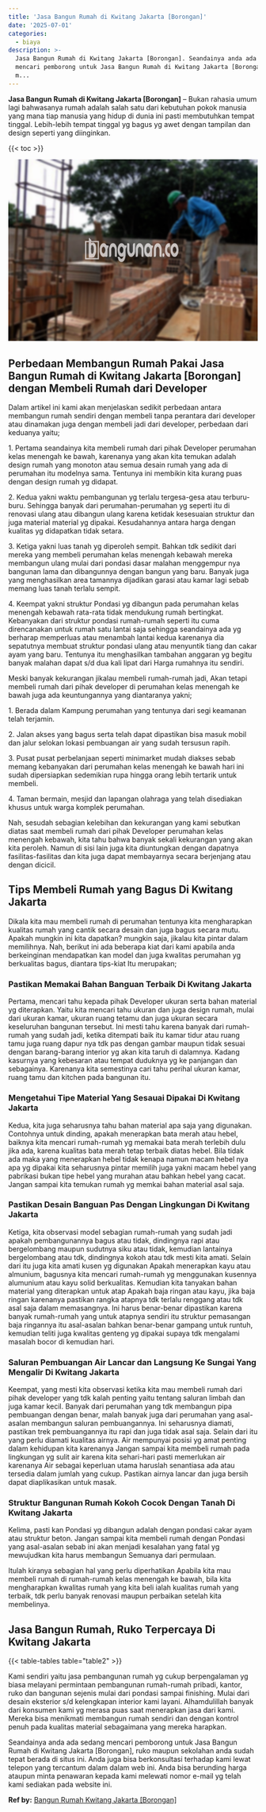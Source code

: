 ```yaml
---
title: 'Jasa Bangun Rumah di Kwitang Jakarta [Borongan]'
date: '2025-07-01'
categories:
  - biaya
description: >-
  Jasa Bangun Rumah di Kwitang Jakarta [Borongan]. Seandainya anda ada sedang
  mencari pemborong untuk Jasa Bangun Rumah di Kwitang Jakarta [Borongan], ruko
  m...
---
```


**Jasa Bangun Rumah di Kwitang Jakarta \[Borongan\]** – Bukan rahasia umum lagi bahwasanya rumah adalah salah satu dari kebutuhan pokok manusia yang mana tiap manusia yang hidup di dunia ini pasti membutuhkan tempat tinggal. Lebih-lebih tempat tinggal yg bagus yg awet dengan tampilan dan design seperti yang diinginkan.

{{< toc >}}

![Jasa Bangun Rumah di Kwitang Jakarta [Borongan]](/images/borong-bangunan-12.png)

## Perbedaan Membangun Rumah Pakai Jasa Bangun Rumah di Kwitang Jakarta \[Borongan\] dengan Membeli Rumah dari Developer

Dalam artikel ini kami akan menjelaskan sedikit perbedaan antara membangun rumah sendiri dengan membeli tanpa perantara dari developer atau dinamakan juga dengan membeli jadi dari developer, perbedaan dari keduanya yaitu;

1\. Pertama seandainya kita membeli rumah dari pihak Developer perumahan kelas menengah ke bawah, karenanya yang akan kita temukan adalah design rumah yang monoton atau semua desain rumah yang ada di perumahan itu modelnya sama. Tentunya ini membikin kita kurang puas dengan design rumah yg didapat.

2\. Kedua yakni waktu pembangunan yg terlalu tergesa-gesa atau terburu-buru. Sehingga banyak dari perumahan-perumahan yg seperti itu di renovasi ulang atau dibangun ulang karena ketidak kesesuaian struktur dan juga material material yg dipakai. Kesudahannya antara harga dengan kualitas yg didapatkan tidak setara.

3\. Ketiga yakni luas tanah yg diperoleh sempit. Bahkan tdk sedikit dari mereka yang membeli perumahan kelas menengah kebawah mereka membangun ulang mulai dari pondasi dasar malahan menggempur nya bangunan lama dan dibangunnya dengan bangun yang baru. Banyak juga yang menghasilkan area tamannya dijadikan garasi atau kamar lagi sebab memang luas tanah terlalu sempit.

4\. Keempat yakni struktur Pondasi yg dibangun pada perumahan kelas menengah kebawah rata-rata tidak mendukung rumah bertingkat. Kebanyakan dari struktur pondasi rumah-rumah seperti itu cuma direncanakan untuk rumah satu lantai saja sehingga seandainya ada yg berharap memperluas atau menambah lantai kedua karenanya dia sepatutnya membuat struktur pondasi ulang atau menyuntik tiang dan cakar ayam yang baru. Tentunya itu menghasilkan tambahan anggaran yg begitu banyak malahan dapat s/d dua kali lipat dari Harga rumahnya itu sendiri.

Meski banyak kekurangan jikalau membeli rumah-rumah jadi, Akan tetapi membeli rumah dari pihak developer di perumahan kelas menengah ke bawah juga ada keuntungannya yang diantaranya yakni;

1\. Berada dalam Kampung perumahan yang tentunya dari segi keamanan telah terjamin.

2\. Jalan akses yang bagus serta telah dapat dipastikan bisa masuk mobil dan jalur selokan lokasi pembuangan air yang sudah tersusun rapih.

3\. Pusat pusat perbelanjaan seperti minimarket mudah diakses sebab memang kebanyakan dari perumahan kelas menengah ke bawah hari ini sudah dipersiapkan sedemikian rupa hingga orang lebih tertarik untuk membeli.

4\. Taman bermain, mesjid dan lapangan olahraga yang telah disediakan khusus untuk warga komplek perumahan.

Nah, sesudah sebagian kelebihan dan kekurangan yang kami sebutkan diatas saat membeli rumah dari pihak Developer perumahan kelas menengah kebawah, kita tahu bahwa banyak sekali kekurangan yang akan kita peroleh. Namun di sisi lain juga kita diuntungkan dengan dapatnya fasilitas-fasilitas dan kita juga dapat membayarnya secara berjenjang atau dengan dicicil.

## Tips Membeli Rumah yang Bagus Di Kwitang Jakarta

Dikala kita mau membeli rumah di perumahan tentunya kita mengharapkan kualitas rumah yang cantik secara desain dan juga bagus secara mutu. Apakah mungkin ini kita dapatkan? mungkin saja, jikalau kita pintar dalam memilihnya. Nah, berikut ini ada beberapa kiat dari kami apabila anda berkeinginan mendapatkan kan model dan juga kwalitas perumahan yg berkualitas bagus, diantara tips-kiat Itu merupakan;

### Pastikan Memakai Bahan Banguan Terbaik Di Kwitang Jakarta

Pertama, mencari tahu kepada pihak Developer ukuran serta bahan material yg diterapkan. Yaitu kita mencari tahu ukuran dan juga design rumah, mulai dari ukuran kamar, ukuran ruang tetamu dan juga ukuran secara keseluruhan bangunan tersebut. Ini mesti tahu karena banyak dari rumah-rumah yang sudah jadi, ketika ditempati baik itu kamar tidur atau ruang tamu juga ruang dapur nya tdk pas dengan gambar maupun tidak sesuai dengan barang-barang interior yg akan kita taruh di dalamnya. Kadang kasurnya yang kebesaran atau tempat duduknya yg ke panjangan dan sebagainya. Karenanya kita semestinya cari tahu perihal ukuran kamar, ruang tamu dan kitchen pada bangunan itu.

### Mengetahui Tipe Material Yang Sesauai Dipakai Di Kwitang Jakarta

Kedua, kita juga seharusnya tahu bahan material apa saja yang digunakan. Contohnya untuk dinding, apakah menerapkan bata merah atau hebel, baiknya kita mencari rumah-rumah yg memakai bata merah terlebih dulu jika ada, karena kualitas bata merah tetap terbaik diatas hebel. Bila tidak ada maka yang menerapkan hebel tidak kenapa namun macam hebel nya apa yg dipakai kita seharusnya pintar memilih juga yakni macam hebel yang pabrikasi bukan tipe hebel yang murahan atau bahkan hebel yang cacat. Jangan sampai kita temukan rumah yg memkai bahan material asal saja.

### Pastikan Desain Banguan Pas Dengan Lingkungan Di Kwitang Jakarta

Ketiga, kita observasi model sebagian rumah-rumah yang sudah jadi apakah pembangunannya bagus atau tidak, dindingnya rapi atau bergelombang maupun sudutnya siku atau tidak, kemudian lantainya bergelombang atau tdk, dindingnya kokoh atau tdk mesti kita amati. Selain dari itu juga kita amati kusen yg digunakan Apakah menerapkan kayu atau almunium, bagusnya kita mencari rumah-rumah yg menggunakan kusennya alumunium atau kayu solid berkualitas. Kemudian kita tanyakan bahan material yang diterapkan untuk atap Apakah baja ringan atau kayu, jika baja ringan karenanya pastikan rangka atapnya tdk terlalu renggang atau tdk asal saja dalam memasangnya. Ini harus benar-benar dipastikan karena banyak rumah-rumah yang untuk atapnya sendiri itu struktur pemasangan baja ringannya itu asal-asalan bahkan benar-benar gampang untuk runtuh, kemudian teliti juga kwalitas genteng yg dipakai supaya tdk mengalami masalah bocor di kemudian hari.

### Saluran Pembuangan Air Lancar dan Langsung Ke Sungai Yang Mengalir Di Kwitang Jakarta

Keempat, yang mesti kita observasi ketika kita mau membeli rumah dari pihak developer yang tdk kalah penting yaitu tentang saluran limbah dan juga kamar kecil. Banyak dari perumahan yang tdk membangun pipa pembuangan dengan benar, malah banyak juga dari perumahan yang asal-asalan membangun saluran pembuangannya. Ini seharusnya diamati, pastikan trek pembuangannya itu rapi dan juga tidak asal saja. Selain dari itu yang perlu diamati kualitas airnya. Air mempunyai posisi yg amat penting dalam kehidupan kita karenanya Jangan sampai kita membeli rumah pada lingkungan yg sulit air karena kita sehari-hari pasti memerlukan air karenanya Air sebagai keperluan utama haruslah senantiasa ada atau tersedia dalam jumlah yang cukup. Pastikan airnya lancar dan juga bersih dapat diaplikasikan untuk masak.

### Struktur Bangunan Rumah Kokoh Cocok Dengan Tanah Di Kwitang Jakarta

Kelima, pasti kan Pondasi yg dibangun adalah dengan pondasi cakar ayam atau struktur beton. Jangan sampai kita membeli rumah dengan Pondasi yang asal-asalan sebab ini akan menjadi kesalahan yang fatal yg mewujudkan kita harus membangun Semuanya dari permulaan.

Itulah kiranya sebagian hal yang perlu diperhatikan Apabila kita mau membeli rumah di rumah-rumah kelas menengah ke bawah, bila kita mengharapkan kwalitas rumah yang kita beli ialah kualitas rumah yang terbaik, tdk perlu banyak renovasi maupun perbaikan setelah kita membelinya.

## Jasa Bangun Rumah, Ruko Terpercaya Di Kwitang Jakarta

{{< table-tables table="table2" >}}

Kami sendiri yaitu jasa pembangunan rumah yg cukup berpengalaman yg biasa melayani permintaan pembangunan rumah-rumah pribadi, kantor, ruko dan bangunan sejenis mulai dari pondasi sampai finishing. Mulai dari desain eksterior s/d kelengkapan interior kami layani. Alhamdulillah banyak dari konsumen kami yg merasa puas saat menerapkan jasa dari kami. Mereka bisa menikmati membangun rumah sendiri dan dengan kontrol penuh pada kualitas material sebagaimana yang mereka harapkan.

Seandainya anda ada sedang mencari pemborong untuk Jasa Bangun Rumah di Kwitang Jakarta \[Borongan\], ruko maupun sekolahan anda sudah tepat berada di situs ini. Anda juga bisa berkonsultasi terhadap kami lewat telepon yang tercantum dalam dalam web ini. Anda bisa berunding harga ataupun minta penawaran kepada kami melewati nomor e-mail yg telah kami sediakan pada website ini.

**Ref by:** [Bangun Rumah Kwitang Jakarta [Borongan]](https://id.wikipedia.org/wiki/Bangun)
